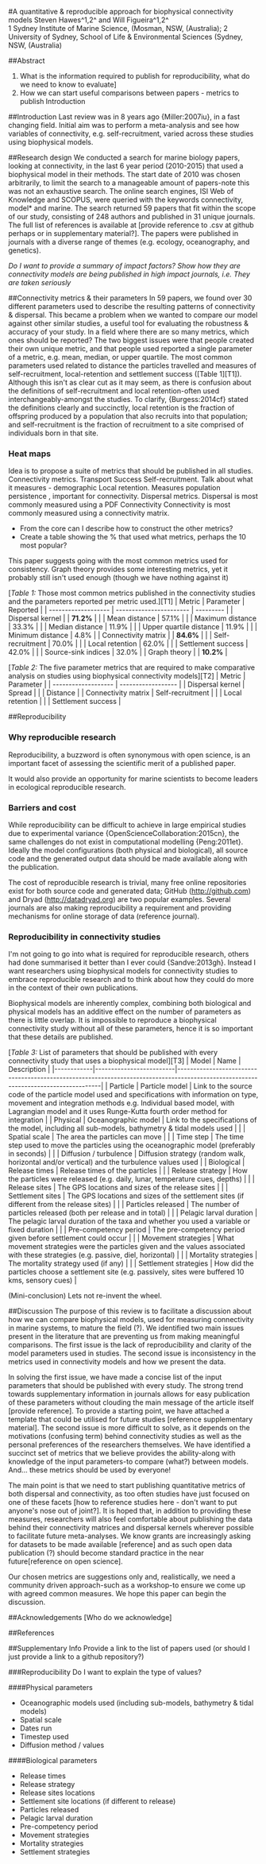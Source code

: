 #A quantitative & reproducible approach for biophysical connectivity models
Steven Hawes^1,2^ and Will Figueira^1,2^  
1 Sydney Institute of Marine Science,  (Mosman, NSW,  (Australia); 2 University of Sydney, School of Life & Environmental Sciences (Sydney, NSW,  (Australia)

##Abstract 
1. What is the information required to publish for reproducibility, what do we need to know to evaluate]
2. How we can start useful comparisons between papers - metrics to publish
Introduction

##Introduction
Last review was in 8 years ago {Miller:2007iu}, in a fast changing field.
Initial aim was to perform a meta-analysis and see how variables of connectivity, e.g. self-recruitment, varied across these studies using biophysical models.

##Research design
We conducted a search for marine biology papers, looking at connectivity, in the last 6 year period (2010-2015) that used a biophysical model in their methods. The start date of 2010 was chosen arbitrarily, to limit the search to a manageable amount of papers-note this was not an exhaustive search. The online search engines, ISI Web of Knowledge and SCOPUS, were queried with the keywords connectivity, model* and marine. The search returned 59 papers that fit within the scope of our study, consisting of 248 authors and published in 31 unique journals. The full list of references is available at [provide reference to .csv at github perhaps or in supplementary material?]. The papers were published in journals with a diverse range of themes (e.g. ecology, oceanography, and genetics).

*Do I want to provide a summary of impact factors? Show how they are connectivity models are being published in high impact journals, i.e. They are taken seriously*

##Connectivity metrics & their parameters
In 59 papers, we found over 30 different parameters used to describe the resulting patterns of connectivity & dispersal. This became a problem when we wanted to compare our model against other similar studies, a useful tool for evaluating the robustness & accuracy of your study. In a field where there are so many metrics, which ones should be reported? The two biggest issues were that people created their own unique metric, and that people used reported a single parameter of a metric, e.g. mean, median, or upper quartile. The most common parameters used related to distance the particles travelled and measures of self-recruitment, local-retention and settlement success ([Table 1][T1]). Although this isn't as clear cut as it may seem, as there is confusion about the definitions of self-recruitment and local retention-often used interchangeably-amongst the studies. To clarify, {Burgess:2014cf} stated the definitions clearly and succinctly, local retention is the fraction of offspring produced by a population that also recruits into that population; and self-recruitment is the fraction of recruitment to a site comprised of individuals born in that site.

### Heat maps

Idea is to propose a suite of metrics that should be published in all studies.
Connectivity metrics.
Transport Success
Self-recruitment. Talk about what it measures - demographic
Local retention. Measures population persistence , important for connectivity.
Dispersal metrics.
Dispersal is most commonly measured using a PDF
Connectivity
Connectivity is most commonly measured using a connectivity matrix.
- From the core can I describe how to construct the other metrics?
- Create a table showing the % that used what metrics, perhaps the 10 most popular?

This paper suggests going with the most common metrics used for consistency. Graph theory provides some interesting metrics, yet it probably still isn't used enough (though we have nothing against it)
 
[*Table 1:* Those most common metrics published in the connectivity studies and the parameters reported per metric used.][T1]
|        Metric       |        Parameter        |  Reported |
| ------------------- | ----------------------- | --------- |
| Dispersal kernel    |                         | **71.2%** |
|                     | Mean distance           | 57.1%     |
|                     | Maximum distance        | 33.3%     |
|                     | Median distance         | 11.9%     |
|                     | Upper quartile distance | 11.9%     |
|                     | Minimum distance        | 4.8%      |
| Connectivity matrix |                         | **84.6%** |
|                     | Self-recruitment        | 70.0%     |
|                     | Local retention         | 62.0%     |
|                     | Settlement success      | 42.0%     |
|                     | Source-sink indices     | 32.0%     |
| Graph theory        |                         | **10.2%** |

[*Table 2:* The five parameter metrics that are required to make comparative analysis on studies using biophysical connectivity models][T2]
|        Metric       |     Parameter      |
| ------------------- | ------------------ |
| Dispersal kernel    | Spread             |
|                     | Distance           |
| Connectivity matrix | Self-recruitment   |
|                     | Local retention    |
|                     | Settlement success |


##Reproducibility

### Why reproducible research
Reproducibility, a buzzword is often synonymous with open science, is an important facet of assessing the scientific merit of a published paper. 

It would also provide an opportunity for marine scientists to become leaders in ecological reproducible research. 

### Barriers and cost
While reproducibility can be difficult to achieve in large empirical studies due to experimental variance {OpenScienceCollaboration:2015cn}, the same challenges do not exist in computational modelling {Peng:2011et}. Ideally the  model configurations (both physical and biological), all source code and the generated output data should be made available along with the publication. 

The cost of reproducible research is trivial, many free online repositories exist for both source code and generated data; GitHub (http://github.com) and Dryad (http://datadryad.org) are two popular examples. Several journals are also making reproducibility a requirement and providing mechanisms for online storage of data (reference journal).

### Reproducibility in connectivity studies
I'm not going to go into what is required for reproducible research, others had done summarised it better than I ever could {Sandve:2013gh}. Instead I want researchers using biophysical models for connectivity studies to embrace reproducible research and to think about how they could do more in the context of their own publications.

Biophysical models are inherently complex, combining both biological and physical models has an additive effect on the number of parameters as there is little overlap.  It is impossible to reproduce a biophysical connectivity study without all of these parameters, hence it is so important that these details are published. 

[*Table 3:* List of parameters that should be published with every connectivity study that uses a biophysical model][T3]
|   Model    |           Name          |                                                            Description                                                             |
|------------|-------------------------|------------------------------------------------------------------------------------------------------------------------------------|
| Particle   | Particle model          | Link to the source code of the particle model used and specifications with information on type, movement and integration methods e.g. Individual based model, with Lagrangian model and it uses Runge-Kutta fourth order method for integration  | 
| Physical   | Oceanographic model     | Link to the specifications of the model, including all sub-models, bathymetry & tidal models used                                  |
|            | Spatial scale           | The area the particles can move                                                                                                    |
|            | Time step               | The time step used to move the particles using the oceanographic model (preferably in seconds)                                     |
|            | Diffusion / turbulence  | Diffusion strategy (random walk, horizontal and/or vertical) and the turbulence values used                                        |
| Biological | Release times           | Release times of the particles                                                                                                     |
|            | Release strategy        | How the particles were released (e.g. daily, lunar, temperature cues, depths)                                                      |
|            | Release sites           | The GPS locations and sizes of the release sites                                                                                   |
|            | Settlement sites        | The GPS locations and sizes of the settlement sites (if different from the release sites)                                          |
|            | Particles released      | The number of particles released (both per release and in total)                                                                   |
|            | Pelagic larval duration | The pelagic larval duration of the taxa and whether you used a variable or fixed duration                                          |
|            | Pre-competency period   | The pre-competency period given before settlement could occur                                                                      |
|            | Movement strategies     | What movement strategies were the particles given and the values associated with these strategies (e.g. passive, diel, horizontal) |
|            | Mortality strategies    | The mortality strategy used (if any)                                                                                               |
|            | Settlement strategies   | How did the particles choose a settlement site (e.g. passively, sites were buffered 10 kms, sensory cues)                          |


(Mini-conclusion) Lets not re-invent the wheel.

##Discussion
The purpose of this review is to facilitate a discussion about how we can compare biophysical models, used for measuring connectivity in marine systems, to mature the field (?). We identified two main issues present in the literature that are preventing us from making meaningful comparisons. The first issue is the lack of reproducibility and clarity of the model parameters used in studies. The second issue is inconsistency in the metrics used in connectivity models and how we present the data.

In solving the first issue, we have made a concise list of the input parameters that should be published with every study. The strong trend towards supplementary information in journals allows for easy publication of these parameters without clouding the main message of the article itself [provide reference]. To provide a starting point, we have attached a template that could be utilised for future studies [reference supplementary material].
The second issue is more difficult to solve, as it depends on the motivations (confusing term) behind connectivity studies as well as the personal preferences of the researchers themselves. We have identified a succinct set of metrics that we believe provides the ability-along with knowledge of the input parameters-to compare (what?) between models. And… these metrics should be used by everyone!

The main point is that we need to start publishing quantitative metrics of both dispersal and connectivity, as too often studies have just focused on one of these facets [how to reference studies here - don't want to put anyone's nose out of joint?]. It is hoped that, in addition to providing these measures, researchers will also feel comfortable about publishing the data behind their connectivity matrices and dispersal kernels wherever possible to facilitate future meta-analyses. We know grants are increasingly asking for datasets to be made available [reference] and as such open data publication (?) should become standard practice in the near future[reference on open science].

Our chosen metrics are suggestions only and, realistically, we need a community driven approach-such as a workshop-to ensure we come up with agreed common measures. We hope this paper can begin the discussion.

##Acknowledgements
[Who do we acknowledge]

##References

##Supplementary Info
Provide a link to the list of papers used (or should I just provide a link to a github repository?)

###Reproducibility
Do I want to explain the type of values? 

####Physical parameters
+ Oceanographic models used (including sub-models, bathymetry & tidal models)
+ Spatial scale
+ Dates run
+ Timestep used
+ Diffusion method / values


####Biological parameters
+ Release times 
+ Release strategy 
+ Release sites locations 
+ Settlement site locations (if different to release) 
+ Particles released
+ Pelagic larval duration
+ Pre-competency period
+ Movement strategies
+ Mortality strategies
+ Settlement strategies

